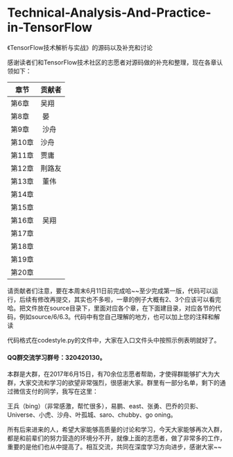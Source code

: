 # Technical-Analysis-And-Practice-in-TensorFlow
《TensorFlow技术解析与实战》的源码以及补充和讨论


感谢读者们和TensorFlow技术社区的志愿者对源码做的补充和整理，现在各章认领如下：

章节 | 贡献者
---- | ---
第6章 | 吴翔
第8章 |  晏
第9章 |  沙舟
第10章 |  沙舟
第11章 |  贾庸
第12章 |  荆路友
第13章 |  董伟
第14章 |  
第15章 |  
第16章 |  吴翔
第17章 |  
第18章 |  
第19章 |  
第20章 |  

请贡献者们注意，要在本周末6月11日前完成哈~~至少完成第一版，代码可以运行，后续有修改再提交，其实也不多啦，一章的例子大概有2、3个应该可以看完哈。把文件放在source目录下，里面对应各个章，在下面建目录，对应各节的代码，例如source/6/6.3。代码中有您自己理解的地方，也可以加上您的注释和解读

代码格式在codestyle.py的文件中，大家在入口文件头中按照示例表明就好了。


#### QQ群交流学习群号：320420130。

本群是大群，在2017年6月15日，有70余位志愿者帮助，才使得群能够扩大为大群，大家交流和学习的欲望非常强烈，很感谢大家。群里有一部分名单，剩下的通过微信支付的同学，我写在这里：

王兵（bing）（非常感激，帮忙很多），易鹏、east、张勇、巴乔的贝影、Universe、小虎、沙舟、叶孤城、saro、chubby、go oning。

所有后来进来的人，希望大家能够高质量的讨论和学习，今天大家能够再次入群，都是和前辈们的努力营造的环境分不开，就像上面的志愿者，做了非常多的工作，重要的是他们也从中提高了。相互交流，共同在深度学习方向进步，感谢大家~~
